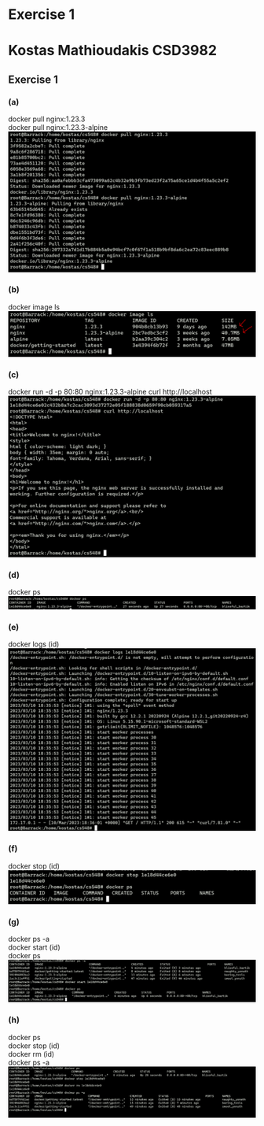 # Exercise 1 #
# Kostas Mathioudakis CSD3982 #

## Exercise 1 ##
### (a) ### 
docker pull nginx:1.23.3  
docker pull nginx:1.23.3-alpine  
![screenshot](./1/a.PNG)

### (b) ###  
docker image ls
![screenshot](./1/b.PNG)

### (c) ### 
docker run -d -p 80:80 nginx:1.23.3-alpine
curl http://localhost
![screenshot](./1/c.PNG)

### (d) ###
docker ps
![screenshot](./1/d.PNG)

### (e) ###
docker logs (id)
![screenshot](./1/e.PNG)

### (f) ###
docker stop (id)
![screenshot](./1/f.PNG)

### (g) ###
docker ps -a  
docker start (id)  
docker ps  
![screenshot](./1/g.PNG)

### (h) ###
docker ps  
docker stop (id)  
docker rm (id)  
docker ps -a  
![screenshot](./1/h.PNG)
